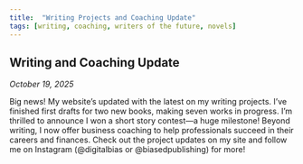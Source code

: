 ```yaml
---
title:  "Writing Projects and Coaching Update"
tags: [writing, coaching, writers of the future, novels]
---
```

## Writing and Coaching Update
*October 19, 2025*  

Big news! My website’s updated with the latest on my writing projects. I’ve finished first drafts for two new books, making seven works in progress. I’m thrilled to announce I won a short story contest—a huge milestone! Beyond writing, I now offer business coaching to help professionals succeed in their careers and finances. Check out the project updates on my site and follow me on Instagram (@digitalbias or @biasedpublishing) for more!  
